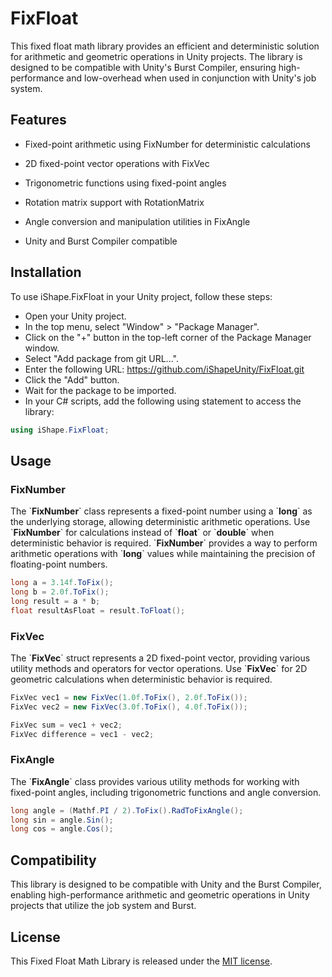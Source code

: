 # FixFloat

This fixed float math library provides an efficient and deterministic solution for arithmetic and geometric operations in Unity projects. The library is designed to be compatible with Unity's Burst Compiler, ensuring high-performance and low-overhead when used in conjunction with Unity's job system.

## Features

- Fixed-point arithmetic using FixNumber for deterministic calculations

- 2D fixed-point vector operations with FixVec

- Trigonometric functions using fixed-point angles

- Rotation matrix support with RotationMatrix

- Angle conversion and manipulation utilities in FixAngle

- Unity and Burst Compiler compatible

## Installation

To use iShape.FixFloat in your Unity project, follow these steps:

- Open your Unity project.
- In the top menu, select "Window" > "Package Manager".
- Click on the "+" button in the top-left corner of the Package Manager window.
- Select "Add package from git URL...".
- Enter the following URL: https://github.com/iShapeUnity/FixFloat.git
- Click the "Add" button.
- Wait for the package to be imported.
- In your C# scripts, add the following using statement to access the library:

```csharp
using iShape.FixFloat;
```

## Usage

### FixNumber

The \`**FixNumber**\` class represents a fixed-point number using a \`**long**\` as the underlying storage, allowing deterministic arithmetic operations. Use \`**FixNumber**\` for calculations instead of \`**float**\` or \`**double**\` when deterministic behavior is required. \`**FixNumber**\` provides a way to perform arithmetic operations with \`**long**\` values while maintaining the precision of floating-point numbers.

```csharp
long a = 3.14f.ToFix();
long b = 2.0f.ToFix();
long result = a * b;
float resultAsFloat = result.ToFloat();
```

### FixVec

The \`**FixVec**\` struct represents a 2D fixed-point vector, providing various utility methods and operators for vector operations. Use \`**FixVec**\` for 2D geometric calculations when deterministic behavior is required.

```csharp
FixVec vec1 = new FixVec(1.0f.ToFix(), 2.0f.ToFix());
FixVec vec2 = new FixVec(3.0f.ToFix(), 4.0f.ToFix());

FixVec sum = vec1 + vec2;
FixVec difference = vec1 - vec2;
```

### FixAngle
The \`**FixAngle**\` class provides various utility methods for working with fixed-point angles, including trigonometric functions and angle conversion.


```csharp
long angle = (Mathf.PI / 2).ToFix().RadToFixAngle();
long sin = angle.Sin();
long cos = angle.Cos();
```

## Compatibility

This library is designed to be compatible with Unity and the Burst Compiler, enabling high-performance arithmetic and geometric operations in Unity projects that utilize the job system and Burst.

## License

This Fixed Float Math Library is released under the [MIT license](https://en.wikipedia.org/wiki/MIT_License).


